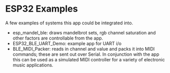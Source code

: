 # ESP32 Examples #

A few examples of systems this app could be integrated into.

* esp_mandel_ble: draws mandelbrot sets, rgb channel saturation and other factors are controllable from the app.
* ESP32_BLE_UART_Demo: example app for UART i/o
* BLE_MIDI_Packer: reads in channel and value and packs it into MIDI commands; these are sent out over Serial. In conjunction with the app this can be used as a simulated MIDI controller for a variety of electronic music applications.
